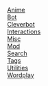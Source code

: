 [Anime]()  
[Bot]()  
[Cleverbot]()  
[Interactions]()  
[Misc]()  
[Mod]()  
[Search]()  
[Tags]()  
[Utilities]()  
[Wordplay]()



